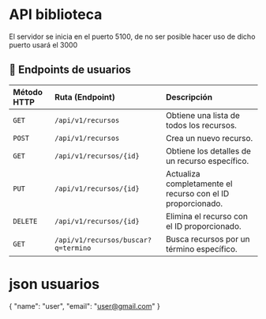 # API biblioteca
El servidor se inicia en el puerto 5100, de no ser posible hacer uso de dicho puerto usará el 3000

## 🔗 Endpoints de usuarios

| Método HTTP | Ruta (Endpoint) | Descripción |
| :---        | :--- | :--- |
| `GET`       | `/api/v1/recursos` | Obtiene una lista de todos los recursos. |
| `POST`      | `/api/v1/recursos` | Crea un nuevo recurso. |
| `GET`       | `/api/v1/recursos/{id}` | Obtiene los detalles de un recurso específico. |
| `PUT`       | `/api/v1/recursos/{id}` | Actualiza completamente el recurso con el ID proporcionado. |
| `DELETE`    | `/api/v1/recursos/{id}` | Elimina el recurso con el ID proporcionado. |
| `GET`       | `/api/v1/recursos/buscar?q=termino` | Busca recursos por un término específico. |

# json usuarios
{
    "name": "user",
    "email": "user@gmail.com"
}
